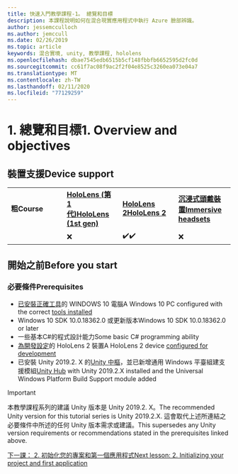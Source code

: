```yaml
---
title: 快速入門教學課程-1。 總覽和目標
description: 本課程說明如何在混合現實應用程式中執行 Azure 臉部辨識。
author: jessemcculloch
ms.author: jemccull
ms.date: 02/26/2019
ms.topic: article
keywords: 混合實境, unity, 教學課程, hololens
ms.openlocfilehash: dbae7545edb6515b5cf148fbbfb6652595d2fc0d
ms.sourcegitcommit: cc61f7ac08f9ac2f2f04e8525c3260ea073e04a7
ms.translationtype: MT
ms.contentlocale: zh-TW
ms.lasthandoff: 02/11/2020
ms.locfileid: "77129259"
---
```

# <a name="1-overview-and-objectives"></a><span data-ttu-id="9fa23-105">1. 總覽和目標</span><span class="sxs-lookup"><span data-stu-id="9fa23-105">1. Overview and objectives</span></span>

## <a name="device-support"></a><span data-ttu-id="9fa23-106">裝置支援</span><span class="sxs-lookup"><span data-stu-id="9fa23-106">Device support</span></span>

<table>
    <colgroup>
    <col width="25%" />
    <col width="25%" />
    <col width="25%" />
    <col width="25%" />
    </colgroup>
    <tr>
        <td><span data-ttu-id="9fa23-107"><strong>粗</strong></span><span class="sxs-lookup"><span data-stu-id="9fa23-107"><strong>Course</strong></span></span></td>
        <td><span data-ttu-id="9fa23-108"><a href="hololens-hardware-details.md"><strong>HoloLens (第 1 代)</strong></a></span><span class="sxs-lookup"><span data-stu-id="9fa23-108"><a href="hololens-hardware-details.md"><strong>HoloLens (1st gen)</strong></a></span></span></td>
        <td><span data-ttu-id="9fa23-109"><a href="https://www.microsoft.com//hololens/hardware"><strong>HoloLens 2</strong></a></span><span class="sxs-lookup"><span data-stu-id="9fa23-109"><a href="https://www.microsoft.com//hololens/hardware"><strong>HoloLens 2</strong></a></span></span></td>
        <td><span data-ttu-id="9fa23-110"><a href="immersive-headset-hardware-details.md"><strong>沉浸式頭戴裝置</strong></a></span><span class="sxs-lookup"><span data-stu-id="9fa23-110"><a href="immersive-headset-hardware-details.md"><strong>Immersive headsets</strong></a></span></span></td>
    </tr>
     <tr>
        <td></td>
        <td>❌</td>
        <td><span data-ttu-id="9fa23-111">✔️</span><span class="sxs-lookup"><span data-stu-id="9fa23-111">✔️</span></span></td>
        <td>❌</td>
    </tr>
</table>

## <a name="before-you-start"></a><span data-ttu-id="9fa23-112">開始之前</span><span class="sxs-lookup"><span data-stu-id="9fa23-112">Before you start</span></span>

### <a name="prerequisites"></a><span data-ttu-id="9fa23-113">必要條件</span><span class="sxs-lookup"><span data-stu-id="9fa23-113">Prerequisites</span></span>

* <span data-ttu-id="9fa23-114">[已安裝正確工具](install-the-tools.md)的 WINDOWS 10 電腦</span><span class="sxs-lookup"><span data-stu-id="9fa23-114">A Windows 10 PC configured with the correct [tools installed](install-the-tools.md)</span></span>
* <span data-ttu-id="9fa23-115">Windows 10 SDK 10.0.18362.0 或更新版本</span><span class="sxs-lookup"><span data-stu-id="9fa23-115">Windows 10 SDK 10.0.18362.0 or later</span></span>
* <span data-ttu-id="9fa23-116">一些基本C#的程式設計能力</span><span class="sxs-lookup"><span data-stu-id="9fa23-116">Some basic C# programming ability</span></span>
* <span data-ttu-id="9fa23-117">[為開發設定](using-visual-studio.md#enabling-developer-mode)的 HoloLens 2 裝置</span><span class="sxs-lookup"><span data-stu-id="9fa23-117">A HoloLens 2 device [configured for development](using-visual-studio.md#enabling-developer-mode)</span></span>
* <span data-ttu-id="9fa23-118">已安裝 Unity 2019.2. X 的<a href="https://docs.unity3d.com/Manual/GettingStartedInstallingHub.html" target="_blank">Unity 中樞</a>，並已新增通用 Windows 平臺組建支援模組</span><span class="sxs-lookup"><span data-stu-id="9fa23-118"><a href="https://docs.unity3d.com/Manual/GettingStartedInstallingHub.html" target="_blank">Unity Hub</a> with Unity 2019.2.X installed and the Universal Windows Platform Build Support module added</span></span>

> [!IMPORTANT]
> <span data-ttu-id="9fa23-119">本教學課程系列的建議 Unity 版本是 Unity 2019.2. X。</span><span class="sxs-lookup"><span data-stu-id="9fa23-119">The recommended Unity version for this tutorial series is Unity 2019.2.X.</span></span> <span data-ttu-id="9fa23-120">這會取代上述所連結之必要條件中所述的任何 Unity 版本需求或建議。</span><span class="sxs-lookup"><span data-stu-id="9fa23-120">This supersedes any Unity version requirements or recommendations stated in the prerequisites linked above.</span></span>

[<span data-ttu-id="9fa23-121">下一課： 2. 初始化您的專案和第一個應用程式</span><span class="sxs-lookup"><span data-stu-id="9fa23-121">Next lesson: 2. Initializing your project and first application</span></span>](mrlearning-base-ch1.md)
